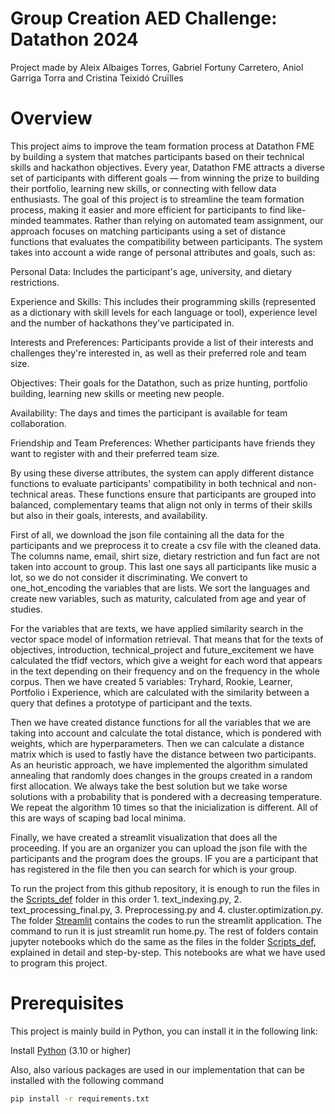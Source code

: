 # Group Creation AED Challenge: Datathon 2024
Project made by Aleix Albaiges Torres, Gabriel Fortuny Carretero, Aniol Garriga Torra and Cristina Teixidó Cruïlles 
# Overview
This project aims to improve the team formation process at Datathon FME by building a system that matches participants based on their technical skills and hackathon objectives.
Every year, Datathon FME attracts a diverse set of participants with different goals — from winning the prize to building their portfolio, learning new skills, or connecting with fellow data enthusiasts. The goal of this project is to streamline the team formation process, making it easier and more efficient for participants to find like-minded teammates.
Rather than relying on automated team assignment, our approach focuses on matching participants using a set of distance functions that evaluates the compatibility between participants. The system takes into account a wide range of personal attributes and goals, such as:


Personal Data: Includes the participant's age, university, and dietary restrictions.

Experience and Skills: This includes their programming skills (represented as a dictionary with skill levels for each language or tool), experience level and the number of hackathons they've participated in.

Interests and Preferences: Participants provide a list of their interests and challenges they're interested in, as well as their preferred role and team size.

Objectives: Their goals for the Datathon, such as prize hunting, portfolio building, learning new skills or meeting new people.

Availability: The days and times the participant is available for team collaboration.

Friendship and Team Preferences: Whether participants have friends they want to register with and their preferred team size.

By using these diverse attributes, the system can apply different distance functions to evaluate participants' compatibility in both technical and non-technical areas. These functions ensure that participants are grouped into balanced, complementary teams that align not only in terms of their skills but also in their goals, interests, and availability.

First of all, we download the json file containing all the data for the participants and we preprocess it to create a csv file with the cleaned data. The columns name, email, shirt size, dietary restriction and fun fact are not taken into account to group. This last one says all participants like music a lot, so we do not consider it discriminating. We convert to one_hot_encoding the variables that are lists. We sort the languages and create new variables, such as maturity, calculated from age and year of studies.

For the variables that are texts, we have applied similarity search in the vector space model of information retrieval. That means that for the texts of objectives, introduction, technical_project and future_excitement we have calculated the tfidf vectors, which give a weight for each word that appears in the text depending on their frequency and on the frequency in the whole corpus. Then we have created 5 variables: Tryhard, Rookie, Learner, Portfolio i Experience, which are calculated with the similarity between a query that defines a prototype of participant and the texts.

Then we have created distance functions for all the variables that we are taking into account and calculate the total distance, which is pondered with weights, which are hyperparameters. Then we can calculate a distance matrix which is used to fastly have the distance between two participants. As an heuristic approach, we have implemented the algorithm simulated annealing that randomly does changes in the groups created in a random first allocation. We always take the best solution but we take worse solutions with a probability that is pondered with a decreasing temperature. We repeat the algorithm 10 times so that the inicialization is different. All of this are ways of scaping bad local minima.

Finally, we have created a streamlit visualization that does all the proceeding. If you are an organizer you can upload the json file with the participants and the program does the groups. IF you are a participant that has registered in the file then you can search for which is your group.

To run the project from this github repository, it is enough to run the files in the [Scripts_def](Scripts_def/) folder in this order 1. text_indexing.py, 2. text_processing_final.py, 3. Preprocessing.py and 4. cluster.optimization.py. The folder [Streamlit](Streamli/) contains the codes to run the streamlit application. The command to run it is just streamlit run home.py. The rest of folders contain jupyter notebooks which do the same as the files in the folder [Scripts_def](Scripts_def/), explained in detail and step-by-step. This notebooks are what we have used to program this project.


# Prerequisites  
This project is mainly build in Python, you can install it in the following link:

Install [Python](https://www.python.org/downloads/) (3.10 or higher)

Also, also various packages are used in our implementation that can be installed with the following command

```bash
pip install -r requirements.txt
```
